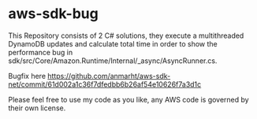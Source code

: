 # aws-sdk-bug

This Repository consists of 2 C# solutions, they execute a multithreaded DynamoDB updates and calculate total time in order to show the performance bug in sdk/src/Core/Amazon.Runtime/Internal/_async/AsyncRunner.cs.

Bugfix here https://github.com/anmarht/aws-sdk-net/commit/61d002a1c36f7dfedbb6b26af54e10626f7a3d1c

Please feel free to use my code as you like, any AWS code is governed by their own license.

